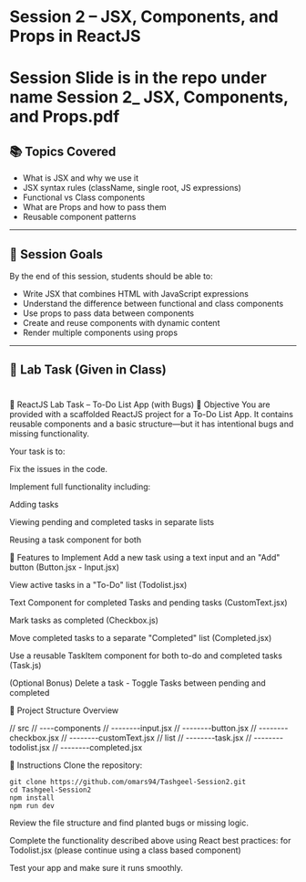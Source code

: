 # Session 2 – JSX, Components, and Props in ReactJS
# Session Slide is in the repo under name Session 2_ JSX, Components, and Props.pdf

## 📚 Topics Covered

- What is JSX and why we use it
- JSX syntax rules (className, single root, JS expressions)
- Functional vs Class components
- What are Props and how to pass them
- Reusable component patterns

---

## 🎯 Session Goals

By the end of this session, students should be able to:

- Write JSX that combines HTML with JavaScript expressions
- Understand the difference between functional and class components
- Use props to pass data between components
- Create and reuse components with dynamic content
- Render multiple components using props

---

## 🧪 Lab Task (Given in Class)
# 
🧪 ReactJS Lab Task – To-Do List App (with Bugs)
🎯 Objective
You are provided with a scaffolded ReactJS project for a To-Do List App. It contains reusable components and a basic structure—but it has intentional bugs and missing functionality.

Your task is to:

Fix the issues in the code.

Implement full functionality including:

Adding tasks

Viewing pending and completed tasks in separate lists

Reusing a task component for both

🔧 Features to Implement
 Add a new task using a text input and an "Add" button (Button.jsx - Input.jsx)

 View active tasks in a "To-Do" list (Todolist.jsx)

 Text Component for completed Tasks and pending tasks (CustomText.jsx)

 Mark tasks as completed (Checkbox.js)

 Move completed tasks to a separate "Completed" list (Completed.jsx)

 Use a reusable TaskItem component for both to-do and completed tasks (Task.js)

 (Optional Bonus) Delete a task - Toggle Tasks between pending and completed

💾 Project Structure Overview

// src
// ----components
// --------input.jsx
// --------button.jsx
// --------checkbox.jsx
// --------customText.jsx
// list
// --------task.jsx
// --------todolist.jsx
// --------completed.jsx


🚀 Instructions
Clone the repository:

    git clone https://github.com/omars94/Tashgeel-Session2.git
    cd Tashgeel-Session2
    npm install
    npm run dev

Review the file structure and find planted bugs or missing logic.

Complete the functionality described above using React best practices:
for Todolist.jsx (please continue using a class based component)

Test your app and make sure it runs smoothly.